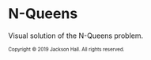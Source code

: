 # N-Queens
Visual solution of the N-Queens problem.

<sub><sup>Copyright © 2019 Jackson Hall. All rights reserved.</sup></sub>
